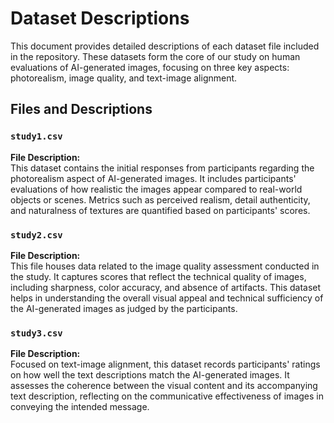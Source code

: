 # Dataset Descriptions

This document provides detailed descriptions of each dataset file included in the repository. These datasets form the core of our study on human evaluations of AI-generated images, focusing on three key aspects: photorealism, image quality, and text-image alignment.

## Files and Descriptions

### `study1.csv`
**File Description:**  
This dataset contains the initial responses from participants regarding the photorealism aspect of AI-generated images. It includes participants' evaluations of how realistic the images appear compared to real-world objects or scenes. Metrics such as perceived realism, detail authenticity, and naturalness of textures are quantified based on participants' scores.

### `study2.csv`
**File Description:**  
This file houses data related to the image quality assessment conducted in the study. It captures scores that reflect the technical quality of images, including sharpness, color accuracy, and absence of artifacts. This dataset helps in understanding the overall visual appeal and technical sufficiency of the AI-generated images as judged by the participants.

### `study3.csv`
**File Description:**  
Focused on text-image alignment, this dataset records participants' ratings on how well the text descriptions match the AI-generated images. It assesses the coherence between the visual content and its accompanying text description, reflecting on the communicative effectiveness of images in conveying the intended message.


